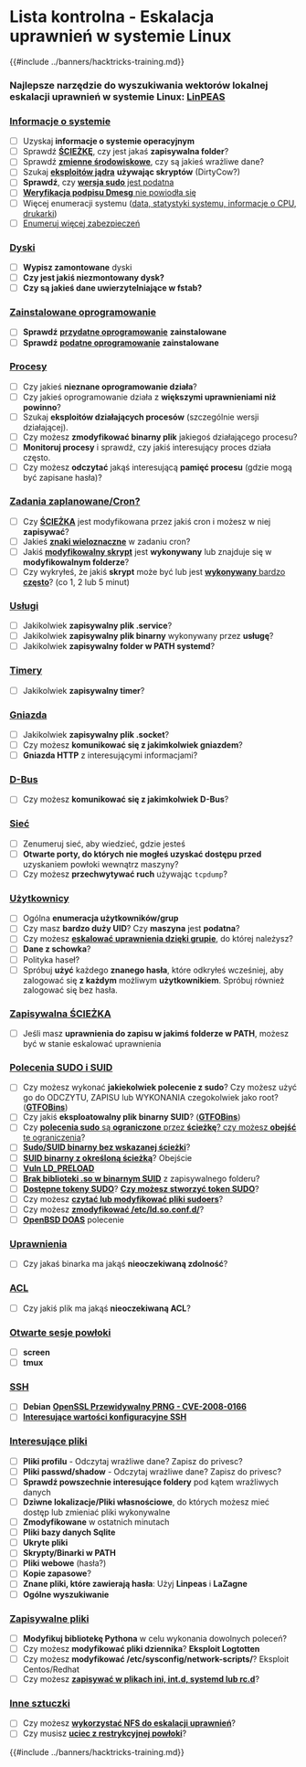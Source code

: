 # Lista kontrolna - Eskalacja uprawnień w systemie Linux

{{#include ../banners/hacktricks-training.md}}

### **Najlepsze narzędzie do wyszukiwania wektorów lokalnej eskalacji uprawnień w systemie Linux:** [**LinPEAS**](https://github.com/carlospolop/privilege-escalation-awesome-scripts-suite/tree/master/linPEAS)

### [Informacje o systemie](privilege-escalation/index.html#system-information)

- [ ] Uzyskaj **informacje o systemie operacyjnym**
- [ ] Sprawdź [**ŚCIEŻKĘ**](privilege-escalation/index.html#path), czy jest jakaś **zapisywalna folder**?
- [ ] Sprawdź [**zmienne środowiskowe**](privilege-escalation/index.html#env-info), czy są jakieś wrażliwe dane?
- [ ] Szukaj [**eksploitów jądra**](privilege-escalation/index.html#kernel-exploits) **używając skryptów** (DirtyCow?)
- [ ] **Sprawdź**, czy [**wersja sudo** jest podatna](privilege-escalation/index.html#sudo-version)
- [ ] [**Weryfikacja podpisu Dmesg** nie powiodła się](privilege-escalation/index.html#dmesg-signature-verification-failed)
- [ ] Więcej enumeracji systemu ([data, statystyki systemu, informacje o CPU, drukarki](privilege-escalation/index.html#more-system-enumeration))
- [ ] [Enumeruj więcej zabezpieczeń](privilege-escalation/index.html#enumerate-possible-defenses)

### [Dyski](privilege-escalation/index.html#drives)

- [ ] **Wypisz zamontowane** dyski
- [ ] **Czy jest jakiś niezmontowany dysk?**
- [ ] **Czy są jakieś dane uwierzytelniające w fstab?**

### [**Zainstalowane oprogramowanie**](privilege-escalation/index.html#installed-software)

- [ ] **Sprawdź** [**przydatne oprogramowanie**](privilege-escalation/index.html#useful-software) **zainstalowane**
- [ ] **Sprawdź** [**podatne oprogramowanie**](privilege-escalation/index.html#vulnerable-software-installed) **zainstalowane**

### [Procesy](privilege-escalation/index.html#processes)

- [ ] Czy jakieś **nieznane oprogramowanie działa**?
- [ ] Czy jakieś oprogramowanie działa z **większymi uprawnieniami niż powinno**?
- [ ] Szukaj **eksploitów działających procesów** (szczególnie wersji działającej).
- [ ] Czy możesz **zmodyfikować binarny plik** jakiegoś działającego procesu?
- [ ] **Monitoruj procesy** i sprawdź, czy jakiś interesujący proces działa często.
- [ ] Czy możesz **odczytać** jakąś interesującą **pamięć procesu** (gdzie mogą być zapisane hasła)?

### [Zadania zaplanowane/Cron?](privilege-escalation/index.html#scheduled-jobs)

- [ ] Czy [**ŚCIEŻKA**](privilege-escalation/index.html#cron-path) jest modyfikowana przez jakiś cron i możesz w niej **zapisywać**?
- [ ] Jakieś [**znaki wieloznaczne**](privilege-escalation/index.html#cron-using-a-script-with-a-wildcard-wildcard-injection) w zadaniu cron?
- [ ] Jakiś [**modyfikowalny skrypt**](privilege-escalation/index.html#cron-script-overwriting-and-symlink) jest **wykonywany** lub znajduje się w **modyfikowalnym folderze**?
- [ ] Czy wykryłeś, że jakiś **skrypt** może być lub jest [**wykonywany** bardzo **często**](privilege-escalation/index.html#frequent-cron-jobs)? (co 1, 2 lub 5 minut)

### [Usługi](privilege-escalation/index.html#services)

- [ ] Jakikolwiek **zapisywalny plik .service**?
- [ ] Jakikolwiek **zapisywalny plik binarny** wykonywany przez **usługę**?
- [ ] Jakikolwiek **zapisywalny folder w PATH systemd**?

### [Timery](privilege-escalation/index.html#timers)

- [ ] Jakikolwiek **zapisywalny timer**?

### [Gniazda](privilege-escalation/index.html#sockets)

- [ ] Jakikolwiek **zapisywalny plik .socket**?
- [ ] Czy możesz **komunikować się z jakimkolwiek gniazdem**?
- [ ] **Gniazda HTTP** z interesującymi informacjami?

### [D-Bus](privilege-escalation/index.html#d-bus)

- [ ] Czy możesz **komunikować się z jakimkolwiek D-Bus**?

### [Sieć](privilege-escalation/index.html#network)

- [ ] Zenumeruj sieć, aby wiedzieć, gdzie jesteś
- [ ] **Otwarte porty, do których nie mogłeś uzyskać dostępu przed** uzyskaniem powłoki wewnątrz maszyny?
- [ ] Czy możesz **przechwytywać ruch** używając `tcpdump`?

### [Użytkownicy](privilege-escalation/index.html#users)

- [ ] Ogólna **enumeracja użytkowników/grup**
- [ ] Czy masz **bardzo duży UID**? Czy **maszyna** jest **podatna**?
- [ ] Czy możesz [**eskalować uprawnienia dzięki grupie**](privilege-escalation/interesting-groups-linux-pe/), do której należysz?
- [ ] **Dane z schowka**?
- [ ] Polityka haseł?
- [ ] Spróbuj **użyć** każdego **znanego hasła**, które odkryłeś wcześniej, aby zalogować się **z każdym** możliwym **użytkownikiem**. Spróbuj również zalogować się bez hasła.

### [Zapisywalna ŚCIEŻKA](privilege-escalation/index.html#writable-path-abuses)

- [ ] Jeśli masz **uprawnienia do zapisu w jakimś folderze w PATH**, możesz być w stanie eskalować uprawnienia

### [Polecenia SUDO i SUID](privilege-escalation/index.html#sudo-and-suid)

- [ ] Czy możesz wykonać **jakiekolwiek polecenie z sudo**? Czy możesz użyć go do ODCZYTU, ZAPISU lub WYKONANIA czegokolwiek jako root? ([**GTFOBins**](https://gtfobins.github.io))
- [ ] Czy jakiś **eksploatowalny plik binarny SUID**? ([**GTFOBins**](https://gtfobins.github.io))
- [ ] Czy [**polecenia sudo** są **ograniczone** przez **ścieżkę**? czy możesz **obejść** te ograniczenia](privilege-escalation/index.html#sudo-execution-bypassing-paths)?
- [ ] [**Sudo/SUID binarny bez wskazanej ścieżki**](privilege-escalation/index.html#sudo-command-suid-binary-without-command-path)?
- [ ] [**SUID binarny z określoną ścieżką**](privilege-escalation/index.html#suid-binary-with-command-path)? Obejście
- [ ] [**Vuln LD_PRELOAD**](privilege-escalation/index.html#ld_preload)
- [ ] [**Brak biblioteki .so w binarnym SUID**](privilege-escalation/index.html#suid-binary-so-injection) z zapisywalnego folderu?
- [ ] [**Dostępne tokeny SUDO**](privilege-escalation/index.html#reusing-sudo-tokens)? [**Czy możesz stworzyć token SUDO**](privilege-escalation/index.html#var-run-sudo-ts-less-than-username-greater-than)?
- [ ] Czy możesz [**czytać lub modyfikować pliki sudoers**](privilege-escalation/index.html#etc-sudoers-etc-sudoers-d)?
- [ ] Czy możesz [**zmodyfikować /etc/ld.so.conf.d/**](privilege-escalation/index.html#etc-ld-so-conf-d)?
- [ ] [**OpenBSD DOAS**](privilege-escalation/index.html#doas) polecenie

### [Uprawnienia](privilege-escalation/index.html#capabilities)

- [ ] Czy jakaś binarka ma jakąś **nieoczekiwaną zdolność**?

### [ACL](privilege-escalation/index.html#acls)

- [ ] Czy jakiś plik ma jakąś **nieoczekiwaną ACL**?

### [Otwarte sesje powłoki](privilege-escalation/index.html#open-shell-sessions)

- [ ] **screen**
- [ ] **tmux**

### [SSH](privilege-escalation/index.html#ssh)

- [ ] **Debian** [**OpenSSL Przewidywalny PRNG - CVE-2008-0166**](privilege-escalation/index.html#debian-openssl-predictable-prng-cve-2008-0166)
- [ ] [**Interesujące wartości konfiguracyjne SSH**](privilege-escalation/index.html#ssh-interesting-configuration-values)

### [Interesujące pliki](privilege-escalation/index.html#interesting-files)

- [ ] **Pliki profilu** - Odczytaj wrażliwe dane? Zapisz do privesc?
- [ ] **Pliki passwd/shadow** - Odczytaj wrażliwe dane? Zapisz do privesc?
- [ ] **Sprawdź powszechnie interesujące foldery** pod kątem wrażliwych danych
- [ ] **Dziwne lokalizacje/Pliki własnościowe**, do których możesz mieć dostęp lub zmieniać pliki wykonywalne
- [ ] **Zmodyfikowane** w ostatnich minutach
- [ ] **Pliki bazy danych Sqlite**
- [ ] **Ukryte pliki**
- [ ] **Skrypty/Binarki w PATH**
- [ ] **Pliki webowe** (hasła?)
- [ ] **Kopie zapasowe**?
- [ ] **Znane pliki, które zawierają hasła**: Użyj **Linpeas** i **LaZagne**
- [ ] **Ogólne wyszukiwanie**

### [**Zapisywalne pliki**](privilege-escalation/index.html#writable-files)

- [ ] **Modyfikuj bibliotekę Pythona** w celu wykonania dowolnych poleceń?
- [ ] Czy możesz **modyfikować pliki dziennika**? **Eksploit Logtotten**
- [ ] Czy możesz **modyfikować /etc/sysconfig/network-scripts/**? Eksploit Centos/Redhat
- [ ] Czy możesz [**zapisywać w plikach ini, int.d, systemd lub rc.d**](privilege-escalation/index.html#init-init-d-systemd-and-rc-d)?

### [**Inne sztuczki**](privilege-escalation/index.html#other-tricks)

- [ ] Czy możesz [**wykorzystać NFS do eskalacji uprawnień**](privilege-escalation/index.html#nfs-privilege-escalation)?
- [ ] Czy musisz [**uciec z restrykcyjnej powłoki**](privilege-escalation/index.html#escaping-from-restricted-shells)?

{{#include ../banners/hacktricks-training.md}}
